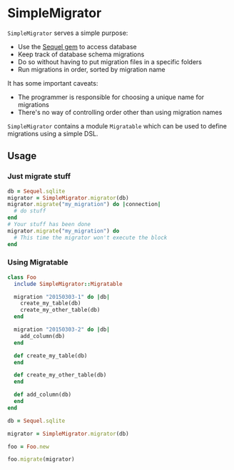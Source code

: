 # SimpleMigrator

`SimpleMigrator` serves a simple purpose:

- Use the [Sequel gem](https://github.com/jeremyevans/sequel) to access database
- Keep track of database schema migrations
- Do so without having to put migration files in a specific folders
- Run migrations in order, sorted by migration name

It has some important caveats:

- The programmer is responsible for choosing a unique name for migrations
- There's no way of controlling order other than using migration names

`SimpleMigrator` contains a module `Migratable` which can be used to define migrations using a simple DSL.

## Usage

### Just migrate stuff

```ruby
db = Sequel.sqlite
migrator = SimpleMigrator.migrator(db)
migrator.migrate("my_migration") do |connection|
  # do stuff
end
# Your stuff has been done
migrator.migrate("my_migration") do
  # This time the migrator won't execute the block
end
```

### Using Migratable

```ruby
class Foo
  include SimpleMigrator::Migratable

  migration "20150303-1" do |db|
    create_my_table(db)
    create_my_other_table(db)
  end

  migration "20150303-2" do |db|
    add_column(db)
  end

  def create_my_table(db)
  end

  def create_my_other_table(db)
  end

  def add_column(db)
  end
end

db = Sequel.sqlite

migrator = SimpleMigrator.migrator(db)

foo = Foo.new

foo.migrate(migrator)
```
